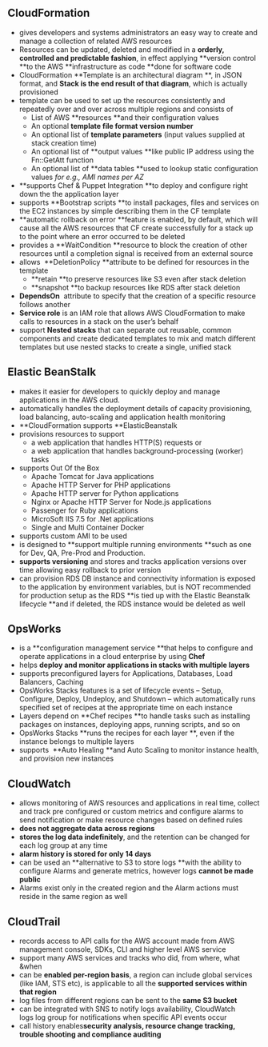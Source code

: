 ## CloudFormation

* gives developers and systems administrators an easy way to create and manage a collection of related AWS resources
* Resources can be updated, deleted and modified in a **orderly, controlled and predictable fashion**, in effect applying **version control **to the AWS **infrastructure as code **done for software code
* CloudFormation **Template is an architectural diagram **, in JSON format, and **Stack is the end result of that diagram**, which is actually provisioned
* template can be used to set up the resources consistently and repeatedly over and over across multiple regions and consists of
  * List of AWS **resources **and their configuration values
  * An optional **template file format version number**
  * An optional list of **template parameters**
    \(input values supplied at stack creation time\)
  * An optional list of **output values **like public IP address using the Fn::GetAtt function
  * An optional list of **data tables **used to lookup static configuration values
    _for e.g., AMI names per AZ_
* **supports Chef  & Puppet Integration **to deploy and configure right down the the application layer
* supports **Bootstrap scripts **to install packages, files and services on the EC2 instances by simple describing them in the CF template
* **automatic rollback on error **feature is enabled, by default, which will cause all the AWS resources that CF create successfully for a stack up to the point where an error occurred to be deleted
* provides a **WaitCondition **resource to block the creation of other resources until a completion signal is received from an external source
* allows  **DeletionPolicy **attribute to be defined for resources in the template
  * **retain **to preserve resources like S3 even after stack deletion
  * **snapshot **to backup resources like RDS after stack deletion
* **DependsOn**
   attribute to specify that the creation of a specific resource follows another
* **Service role**
  is an IAM role that allows AWS CloudFormation to make calls to resources in a stack on the user’s behalf
* support **Nested stacks**
  that can separate out reusable, common components and create dedicated templates to mix and match different templates but use nested stacks to create a single, unified stack

## Elastic BeanStalk

* makes it easier for developers to quickly deploy and manage applications in the AWS cloud.
* automatically handles the deployment details of capacity provisioning, load balancing, auto-scaling and application health monitoring
* **CloudFormation supports **ElasticBeanstalk
* provisions resources to support
  * a web application that handles HTTP\(S\) requests or
  * a web application that handles background-processing \(worker\) tasks
* supports Out Of the Box
  * Apache Tomcat for Java applications
  * Apache HTTP Server for PHP applications
  * Apache HTTP server for Python applications
  * Nginx or Apache HTTP Server for Node.js applications
  * Passenger for Ruby applications
  * MicroSoft IIS 7.5 for .Net applications
  * Single and Multi Container Docker
* supports custom AMI to be used
* is designed to **support multiple running environments **such as one for Dev, QA, Pre-Prod and Production.
* **supports versioning**
  and stores and tracks application versions over time allowing easy rollback to prior version
* can provision RDS DB instance and connectivity information is exposed to the application by environment variables, but is NOT recommended for production setup as the RDS **is tied up with the Elastic Beanstalk lifecycle **and if deleted, the RDS instance would be deleted as well

## OpsWorks

* is a **configuration management service **that helps to configure and operate applications in a cloud enterprise by using
  **Chef**
* helps **deploy and monitor applications in stacks with multiple layers**
* supports preconfigured layers for Applications, Databases, Load Balancers, Caching
* OpsWorks Stacks features is a set of lifecycle events – Setup, Configure, Deploy, Undeploy, and Shutdown – which automatically runs specified set of recipes at the appropriate time on each instance
* Layers depend on **Chef recipes **to handle tasks such as installing packages on instances, deploying apps, running scripts, and so on
* OpsWorks Stacks **runs the recipes for each layer **, even if the instance belongs to multiple layers
* supports  **Auto Healing **and Auto Scaling to monitor instance health, and provision new instances

## CloudWatch

* allows monitoring of AWS resources and applications in real time, collect and track pre configured or custom metrics and configure alarms to send notification or make resource changes based on defined rules
* **does not aggregate data across regions**
* **stores the log data indefinitely**, and the retention can be changed for each log group at any time
* **alarm history is stored for only 14 days**
* can be used an **alternative to S3 to store logs **with the ability to configure Alarms and generate metrics, however logs
  **cannot be made public**
* Alarms exist only in the created region and the Alarm actions must reside in the same region as well

## CloudTrail

* records access to API calls for the AWS account made from AWS management console, SDKs, CLI and higher level AWS service
* support many AWS services and tracks who did, from where, what &when
* can be **enabled per-region basis**, a region can include global services \(like IAM, STS etc\), is applicable to all the
  **supported services within that region**
* log files from different regions can be sent to the **same S3 bucket**
* can be integrated with SNS to notify logs availability, CloudWatch logs log group for notifications when specific API events occur
* call history enables**security analysis, resource change tracking, trouble shooting and compliance auditing**



